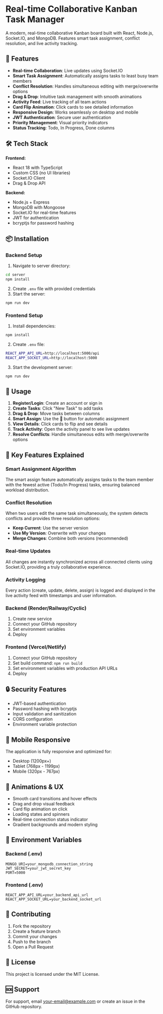 
# Real-time Collaborative Kanban Task Manager

A modern, real-time collaborative Kanban board built with React, Node.js, Socket.IO, and MongoDB. Features smart task assignment, conflict resolution, and live activity tracking.

## 🚀 Features

- **Real-time Collaboration**: Live updates using Socket.IO
- **Smart Task Assignment**: Automatically assigns tasks to least busy team members
- **Conflict Resolution**: Handles simultaneous editing with merge/overwrite options
- **Drag & Drop**: Intuitive task management with smooth animations
- **Activity Feed**: Live tracking of all team actions
- **Card Flip Animation**: Click cards to see detailed information
- **Responsive Design**: Works seamlessly on desktop and mobile
- **JWT Authentication**: Secure user authentication
- **Priority Management**: Visual priority indicators
- **Status Tracking**: Todo, In Progress, Done columns

## 🛠 Tech Stack

**Frontend:**
- React 18 with TypeScript
- Custom CSS (no UI libraries)
- Socket.IO Client
- Drag & Drop API

**Backend:**
- Node.js + Express
- MongoDB with Mongoose
- Socket.IO for real-time features
- JWT for authentication
- bcryptjs for password hashing

## 📦 Installation

### Backend Setup

1. Navigate to server directory:
```bash
cd server
npm install
```

2. Create `.env` file with provided credentials
3. Start the server:
```bash
npm run dev
```

### Frontend Setup

1. Install dependencies:
```bash
npm install
```

2. Create `.env` file:
```bash
REACT_APP_API_URL=http://localhost:5000/api
REACT_APP_SOCKET_URL=http://localhost:5000
```

3. Start the development server:
```bash
npm run dev
```

## 🎯 Usage

1. **Register/Login**: Create an account or sign in
2. **Create Tasks**: Click "New Task" to add tasks
3. **Drag & Drop**: Move tasks between columns
4. **Smart Assign**: Use the 🎯 button for automatic assignment
5. **View Details**: Click cards to flip and see details
6. **Track Activity**: Open the activity panel to see live updates
7. **Resolve Conflicts**: Handle simultaneous edits with merge/overwrite options

## 🎨 Key Features Explained

### Smart Assignment Algorithm
The smart assign feature automatically assigns tasks to the team member with the fewest active (Todo/In Progress) tasks, ensuring balanced workload distribution.

### Conflict Resolution
When two users edit the same task simultaneously, the system detects conflicts and provides three resolution options:
- **Keep Current**: Use the server version
- **Use My Version**: Overwrite with your changes  
- **Merge Changes**: Combine both versions (recommended)

### Real-time Updates
All changes are instantly synchronized across all connected clients using Socket.IO, providing a truly collaborative experience.

### Activity Logging
Every action (create, update, delete, assign) is logged and displayed in the live activity feed with timestamps and user information.

### Backend (Render/Railway/Cyclic)
1. Create new service
2. Connect your GitHub repository
3. Set environment variables
4. Deploy

### Frontend (Vercel/Netlify)
1. Connect your GitHub repository
2. Set build command: `npm run build`
3. Set environment variables with production API URLs
4. Deploy

## 🔒 Security Features

- JWT-based authentication
- Password hashing with bcryptjs
- Input validation and sanitization
- CORS configuration
- Environment variable protection

## 📱 Mobile Responsive

The application is fully responsive and optimized for:
- Desktop (1200px+)
- Tablet (768px - 1199px)  
- Mobile (320px - 767px)

## 🎨 Animations & UX

- Smooth card transitions and hover effects
- Drag and drop visual feedback
- Card flip animation on click
- Loading states and spinners
- Real-time connection status indicator
- Gradient backgrounds and modern styling

## 🔧 Environment Variables

### Backend (.env)
```
MONGO_URI=your_mongodb_connection_string
JWT_SECRET=your_jwt_secret_key
PORT=5000
```

### Frontend (.env)
```
REACT_APP_API_URL=your_backend_api_url
REACT_APP_SOCKET_URL=your_backend_socket_url
```

## 🤝 Contributing

1. Fork the repository
2. Create a feature branch
3. Commit your changes
4. Push to the branch
5. Open a Pull Request

## 📄 License

This project is licensed under the MIT License.

## 🆘 Support

For support, email your-email@example.com or create an issue in the GitHub repository.
